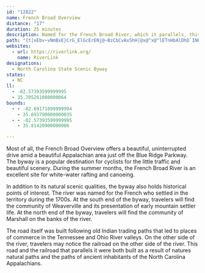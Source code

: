 ```yaml
---
id: "12822"
name: French Broad Overview
distance: "17"
duration: 25 minutes
description: Named for the French Broad River, which it parallels, this route starts in Asheville and travels near many historic sites.
path: "{t|xEbv~vNmBxE}CrG_ElGcErENj@~BzCbCvAxShH|@x@^x@^lETnHbAlDhD`INbB[zAcC~GMx@AlAjBnHLlA?bCMrEUzA_@~@gErGa@jAWnBi@dKLfC`@`BzDlKh@~@d@d@h@T~B\\tJRhCj@b@Nz@r@\\n@Jr@e@rHHr@Rf@bCtC^n@pAz@lAj@~ArAb@RhAPn@`@n@p@`AThAv@jBjCRx@Dn@KvA_@tAeFdMsH]yDRqB\\kAX}Ax@uMfK}@^_ALyDJ_C^uJ`CaExAoAx@_CrB}A~Ak@~@m@pA_DzJcAf@uKrBgDxAwM|KyCpBuDdDaAfCw@hCuCfQaAdEeCzI}CzOKbCTfSbAzFTjBHfDx@tFPjCKxBoA`GY`CSvCk@fCmCfEc@d@cCxBkALsAQgB_A_CoCyAmAcB_A_CcA_LmD_Ca@gBReAb@cAl@}@z@eEtGwBbEsAfD{@tEgArCoEtJqBdFe@fBmEfLuA`FmCfImAvCwDjHqRbc@}@~EcDhO_@`D_@dDOnDIlHSnFi@dCeAvAsADk@Qs@e@m@gAkB{JYmDiBsEgAeBo@e@qJ{C{G]wHBcFeAmDaBeB}AwHgJgHwHgA}@iB_AoA_@yOmAsCg@mEqAoDaBqCeBcHmCgCkAs@g@_D_EqHoMgFgKsB{B_DcCaCaDaBuFqAgIiBoPoAaH_BgEsBaDcAw@yBeASYk@SaFg@_BR}Cz@iDdB}@p@u@`AW~AcEfFw_@zq@gDfFeQzPcBlBwCfEiQfa@u@hDUtBOnE@tUI`Ca@vB}FzN}BtE}GfMO^g@dE{AnLcBnISl@URmB\\{@ScBkCgCkCUc@O_CHaCO_A]}@e@q@s@[o@E}CEiCgAkI`I_BpAcTvNsOnQk@d@e@Pq@@}LkA"
websites:
  - url: https://riverlink.org/
    name: RiverLink
designations:
  - North Carolina State Scenic Byway
states:
  - NC
ll:
  - -82.57393599999995
  - 35.705261000000064
bounds:
  - - -82.69171099999994
    - 35.693790000000035
  - - -82.57393599999995
    - 35.81420900000006

---
```


Most of all, the French Broad Overview offers a beautiful, uninterrupted drive amid a beautiful Appalachian area just off the Blue Ridge Parkway. The byway is a popular destination for cyclists for the little traffic and beautiful scenery. During the summer months, the French Broad River is an excellent site for white-water rafting and canoeing.

In addition to its natural scenic qualities, the byway also holds historical points of interest. The river was named for the French who settled in the territory during the 1700s. At the south end of the byway, travelers will find the community of Weaverville and its presentation of early mountain settler life. At the north end of the byway, travelers will find the community of Marshall on the banks of the river.

The road itself was built following old Indian trading paths that led to places of commerce in the Tennessee and Ohio River valleys. On the other side of the river, travelers may notice the railroad on the other side of the river. This road and the railroad that parallels it were both built as a result of natures natural paths and the paths of ancient inhabitants of the North Carolina Appalachians.
